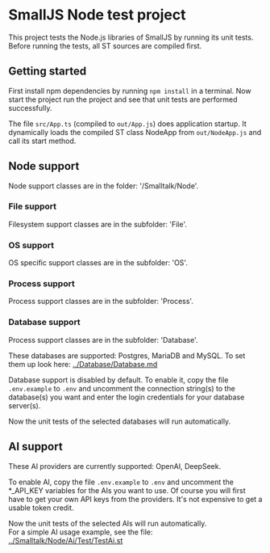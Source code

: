
# SmallJS Node test project

This project tests the Node.js libraries of SmallJS by running its unit tests.
Before running the tests, all ST sources are compiled first.

## Getting started

First install npm dependencies by running `npm install` in a terminal.
Now start the project run the project and see that unit tests are performed successfully.

The file `src/App.ts` (compiled to `out/App.js`) does application startup.
It dynamically loads the compiled ST class NodeApp from `out/NodeApp.js` and call its start method.

## Node support

Node support classes are in the folder: '/Smalltalk/Node'.

### File support

Filesystem support classes are in the subfolder: 'File'.

### OS support

OS specific support classes are in the subfolder: 'OS'.

### Process support

Process support classes are in the subfolder: 'Process'.

### Database support

Process support classes are in the subfolder: 'Database'.

These databases are supported: Postgres, MariaDB and MySQL.
To set them up look here: [../Database/Database.md](../Database/Database.md)

Database support is disabled by default.
To enable it, copy the file `.env.example` to `.env`
and uncomment the connection string(s) to the database(s) you want
and enter the login credentials for your database server(s).

Now the unit tests of the selected databases will run automatically.

## AI support

These AI providers are currently supported: OpenAI, DeepSeek.

To enable AI, copy the file `.env.example` to `.env`
and uncomment the *_API_KEY variables for the AIs you want to use.
Of course you will first have to get your own API keys from the providers.
It's not expensive to get a usable token credit.

Now the unit tests of the selected AIs will run automatically.<br>
For a simple AI usage example, see the file: [../Smalltalk/Node/Ai/Test/TestAi.st](../Smalltalk/Node/Ai/Test/TestAi.st)

